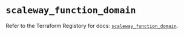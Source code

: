 # `scaleway_function_domain`

Refer to the Terraform Registory for docs: [`scaleway_function_domain`](https://registry.terraform.io/providers/scaleway/scaleway/2.28.0/docs/resources/function_domain).
